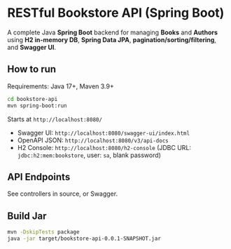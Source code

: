 # RESTful Bookstore API (Spring Boot)

A complete Java **Spring Boot** backend for managing **Books** and **Authors** using **H2 in-memory DB**, **Spring Data JPA**, **pagination/sorting/filtering**, and **Swagger UI**.

## How to run

Requirements: Java 17+, Maven 3.9+

```bash
cd bookstore-api
mvn spring-boot:run
```

Starts at `http://localhost:8080/`

- Swagger UI: `http://localhost:8080/swagger-ui/index.html`
- OpenAPI JSON: `http://localhost:8080/v3/api-docs`
- H2 Console: `http://localhost:8080/h2-console` (JDBC URL: `jdbc:h2:mem:bookstore`, user: `sa`, blank password)

## API Endpoints
See controllers in source, or Swagger.

## Build Jar
```bash
mvn -DskipTests package
java -jar target/bookstore-api-0.0.1-SNAPSHOT.jar
```
